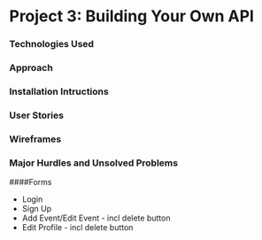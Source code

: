 # Project 3: Building Your Own API

### Technologies Used

### Approach

### Installation Intructions

### User Stories

### Wireframes

### Major Hurdles and Unsolved Problems


####Forms
- Login
- Sign Up
- Add Event/Edit Event - incl delete button
- Edit Profile - incl delete button







